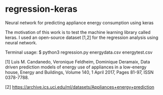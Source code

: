 # regression-keras
Neural network for predicting appliance energy consumption using keras

The motivation of this work is to test the machine learning library called keras. I used an open-source dataset [1,2] for the regression analysis using neural network.

Terminal usage:
$ python3 regression.py energydata.csv energytest.csv


[1] Luis M. Candanedo, Veronique Feldheim, Dominique Deramaix, Data driven prediction models of energy use of appliances in a low-energy house, Energy and Buildings, Volume 140, 1 April 2017, Pages 81-97, ISSN 0378-7788.

[2] https://archive.ics.uci.edu/ml/datasets/Appliances+energy+prediction

